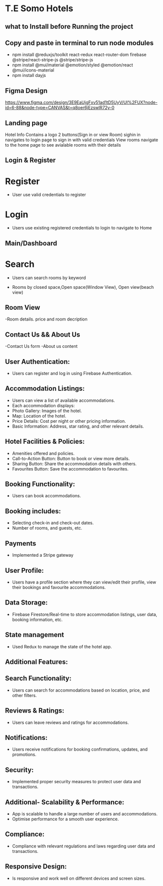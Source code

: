 # T.E Somo Hotels

## what to Install before Running the project
## Copy and paste in terminal to run node modules

- npm install @reduxjs/toolkit react-redux react-router-dom firebase @stripe/react-stripe-js @stripe/stripe-js
- npm install @mui/material @emotion/styled @emotion/react @mui/icons-material
- npm install dayjs

## Figma Design
https://www.figma.com/design/3E9EaUjgFxv51ad1tD5UyV/UI%2FUX?node-id=6-88&node-type=CANVAS&t=q8oer6jEzswlR72y-0

## Landing page

Hotel Info
Contains a logo 2 buttons(Sign in or view Room)
sighin in navigates to login page to sign in with valid credentials
View rooms navigate to the home page to see avialable rooms with their details

## Login & Register

# Register

- User use valid credentials to register

# Login

- Users use existing registered credentials to login to navigate to Home

## Main/Dashboard

# Search

- Users can search rooms by keyword

- Rooms by closed space,Open space(Window View), Open view(beach view)

## Room View

-Room details. price and room decription

## Contact Us && About Us
-Contact Us form
-About us content

## User Authentication:
- Users can register and log in using Firebase Authentication.
## Accommodation Listings:
- Users can view a list of available accommodations.
- Each accommodation displays:
- Photo Gallery: Images of the hotel.
- Map: Location of the hotel.
- Price Details: Cost per night or other pricing information.
- Basic Information: Address, star rating, and other relevant details.
## Hotel Facilities & Policies: 
- Amenities offered and policies.
- Call-to-Action Button: Button to book or view more details.
- Sharing Button: Share the accommodation details with others.
- Favourites Button: Save the accommodation to favourites.
## Booking Functionality:
- Users can book accommodations.
## Booking includes:
- Selecting check-in and check-out dates.
- Number of rooms, and guests, etc.
## Payments
- Implemented a Stripe gateway
## User Profile:
- Users have a profile section where they can view/edit their profile, view their bookings and favourite accommodations.
## Data Storage:
- Firebase Firestore/Real-time to store accommodation listings, user data, booking information, etc.
## State management
- Used Redux to manage the state of the hotel app.
## Additional Features:
## Search Functionality: 
- Users can search for accommodations based on location, price, and other filters.
## Reviews & Ratings: 
- Users can leave reviews and ratings for accommodations.
## Notifications: 
- Users receive notifications for booking confirmations, updates, and promotions.
## Security:
- Implemented proper security measures to protect user data and transactions.
## Additional- Scalability & Performance:
- App is scalable to handle a large number of users and accommodations.
- Optimise performance for a smooth user experience.
## Compliance:
- Compliance with relevant regulations and laws regarding user data and transactions.
## Responsive Design:
- Is responsive and work well on different devices and screen sizes.

